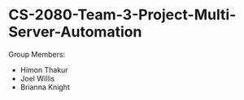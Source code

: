 # CS-2080-Team-3-Project-Multi-Server-Automation

Group Members:

* Himon Thakur
* Joel Willis
* Brianna Knight 
